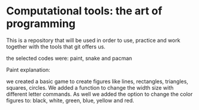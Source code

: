 # Computational tools: the art of programming

This is a repository that will be used in order to use, practice and work together with the tools that git offers us.

the selected codes were: paint, snake and pacman

Paint explanation:

we created a basic game to create figures like lines, rectangles, triangles, squares, circles. We added a function to change the width size with different letter commands. As well we added the option to change the color figures to: black, white, green, blue, yellow and red.
